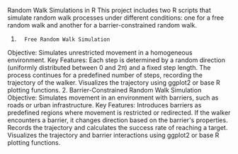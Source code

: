 Random Walk Simulations in R
This project includes two R scripts that simulate random walk processes under different conditions: one for a free random walk and another for a barrier-constrained random walk.
1.       Free Random Walk Simulation
Objective: Simulates unrestricted movement in a homogeneous environment.
Key Features:
Each step is determined by a random direction (uniformly distributed between 0 and 2π) and a fixed step length.
The process continues for a predefined number of steps, recording the trajectory of the walker.
Visualizes the trajectory using ggplot2 or base R plotting functions.
2.       Barrier-Constrained Random Walk Simulation
Objective: Simulates movement in an environment with barriers, such as roads or urban infrastructure.
Key Features:
Introduces barriers as predefined regions where movement is restricted or redirected.
If the walker encounters a barrier, it changes direction based on the barrier's properties.
Records the trajectory and calculates the success rate of reaching a target.
Visualizes the trajectory and barrier interactions using ggplot2 or base R plotting functions.
